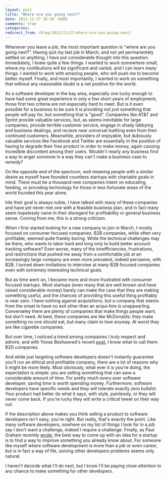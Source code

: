 ```yaml
---
layout: post
title: "Where are you going next?"
date: 2012-11-27 16:30 -0800
comments: true
categories: 
redirect_from: /blog/2012/11/27/where-are-you-going-next/
---
```

Whenever you leave a job, the most important question is "where are you going next?".
Having quit my last job in March, and not yet permanentely settled on anything, I have put considerable thought into this question.
Immediately, I knew quite a few things.
I wanted to work somewhere small, where my contibutions will be significant and varied, and I can learn many things.
I wanted to work with amazing people, who will push me to become better myself.
Finally, and most importantly, I wanted to work on something that without any reasonable doubt is a net positive for the world.

As a software developer in the bay area, especially one lucky enough to have had some great experience in only a few short years of employment, those first two criteria are not especially hard to meet.
But is it even possible for a business to be sure it is providing not just something that people will pay for, but something that is "good".
Companies like AT&T and Sprint provide valuable services, but, as seems inevitable for large companies, provide terrible customer service, engage in shady lobbying and business dealings, and recieve near universal loathing even from their continued customers.
Meanwhile, providers of enjoyable, but dubiously valuable services like Facebook and Twitter are essentially in the position of having to degrade their free product in order to make money, again causing incredible discontent among their users.
Wouldn't nearly any business find a way to anger someone in a way they can't make a business case to remedy?

On the opposite end of the spectrum, well meaning people with a similar desire as myself have founded countless startups with chariable goals in mind.
There must be a thousand new companies intent on educating, feeding, or providing technology for those in less fortunate areas of the world founded this year alone.

hile their goal is always noble, I have talked with many of these companies and have yet never met one with a feasible business plan, and in fact many seem hopelessly naive in their disregard for profitability or general business sense.
Coming from me, this is a strong criticism.

When I first started looking for a new company to join in March, I mostly focused on consumer focused companies.
B2B companies, while often very profitable, seemed quite frankly boring.
While the technical challenges may be there, who wants to labor hard and long only to build better account tracking software?
Even worse, many of the innefficiencies, frustrations, and restrictions that pushed me away from a comfortable job at an increasingly large company are even more prevalent, indeed pervasive, with B2B.
I turned down invitations to interview at many B2B focused companies even with extremely interesting technical goals.

But as time went on, I became more and more frustrated with consumer focused startups.
Most startups (even many that are well known and have raised considerable money) barely can make the case that they are making something useful, and the chances of providing this useful thing profitably is near zero.
I have nothing against acquisitions, but a company that seems from the onset to have no exit other than an acqui-hire is unappearling.
Converseley there are plenty of companies that make things people want, but don't need.
At best, these companies are like McDonalds: they make something no one should eat, but many claim to love anyway.
At worst they are like cigarette companies.

But over time, I noticed a trend among companies I truly respect and admire, and
with Yonas Beshawred's recent [post](http://blog.yonas.io/post/36534887793/b2d-is-sexier), I know what to call them: B2D companies.

And while just targeting software developers doesn't instantly guarantee you'll run an ethical and profitable company, there are a lot of reasons why it might be more likely.
Most obviously, what ever it is you're doing, the expectation is simple: you are selling something that can save a considerable amount of time.
For pretty much every ever software developer, saving time is worth spending money.
Furthermore, software developers have specific needs and they will tolerate exactly zero bullshit.
Your product had better do what it says, with style, painlessly, or they will never come back.
If you're lucky they will write a critical tweet on their way out.

If the description above makes you think selling a product to software developers isn't easy, you're right.
But really, that's exactly the point.
Like many software developers, nowhere on my list of things I look for in a job say I don't want a challenge, indeed I require a challenge.
Finally, as Paul Graham recently [wrote](http://paulgraham.com/startupideas.html), the best way to come up with an idea for a startup is to find a way to improve something you already know about.
For someone like myself where software development is more than a job or even career, but is in fact a way of life, solving other developers problems seems only natural.

I haven't decicde what I'll do next, but I know I'll be paying close attention to any chance to make something for other developers.
